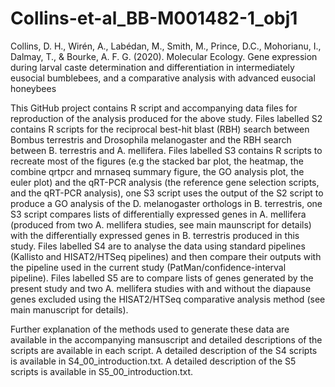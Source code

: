 # Collins-et-al_BB-M001482-1_obj1
Collins, D. H., Wirén, A., Labédan, M., Smith, M., Prince, D.C., Mohorianu, I., Dalmay, T., & Bourke, A. F. G. (2020). Molecular Ecology. 
Gene expression during larval caste determination and differentiation in intermediately eusocial bumblebees, and a comparative analysis with advanced eusocial honeybees

This GitHub project contains R script and accompanying data files for reproduction of the analysis produced for the above study. Files labelled S2 contains R scripts for the reciprocal best-hit blast (RBH) search between Bombus terrestris and Drosophila melanogaster and the RBH search between B. terrestris and A. mellifera. Files labelled S3 contains R scripts to recreate most of the figures (e.g the stacked bar plot, the heatmap, the combine qrtpcr and mrnaseq summary figure, the GO analysis plot, the euler plot) and the qRT-PCR analysis (the reference gene selection scripts, and the qRT-PCR analysis), one S3 script uses the output of the S2 script to produce a GO analysis of the D. melanogaster orthologs in B. terrestris, one S3 script compares lists of differentially expressed genes in A. mellifera (produced from two A. mellifera studies, see main maunscript for details) with the differentially expressed genes in B. terrestris produced in this study. Files labelled S4 are to analyse the data using standard pipelines (Kallisto and HISAT2/HTSeq pipelines) and then compare their outputs with the pipeline used in the current study (PatMan/confidence-interval pipeline). Files labelled S5 are to compare lists of genes generated by the present study and two A. mellifera studies with and without the diapause genes excluded using the HISAT2/HTSeq comparative analysis method (see main manuscript for details).


Further explanation of the methods used to generate these data are available in the accompanying mansuscript and detailed descriptions of the scripts are available in each script. A detailed description of the S4 scripts is available in S4_00_introduction.txt. A detailed description of the S5 scripts is available in S5_00_introduction.txt.
